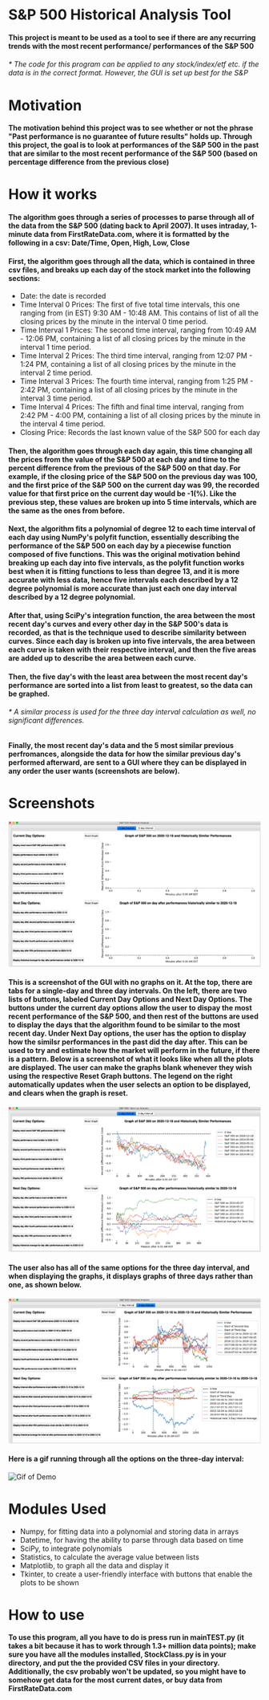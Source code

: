 # S&P 500 Historical Analysis Tool

#### This project is meant to be used as a tool to see if there are any recurring trends with the most recent performance/ performances of the S&P 500

###### * The code for this program can be applied to any stock/index/etf etc. if the data is in the correct format. However, the GUI is set up best for the S&P

# Motivation
#### The motivation behind this project was to see whether or not the phrase "Past performance is no guarantee of future results" holds up. Through this project, the goal is to look at performances of the S&P 500 in the past that are similar to the most recent performance of the S&P 500 (based on percentage difference from the previous close)


# How it works
#### The algorithm goes through a series of processes to parse through all of the data from the S&P 500 (dating back to April 2007). It uses intraday, 1- minute data from FirstRateData.com, where it is formatted by the following in a csv:  Date/Time, Open, High, Low, Close
#### First, the algorithm goes through all the data, which is contained in three csv files, and breaks up each day of the stock market into the following sections:
- Date: the date is recorded
- Time Interval 0 Prices: The first of five total time intervals, this one ranging from (in EST) 9:30 AM - 10:48 AM. This contains of list of all the closing prices by the minute in the interval 0 time period.
- Time Interval 1 Prices: The second time interval, ranging from 10:49 AM - 12:06 PM, containing a list of all closing prices by the minute in the interval 1 time period.
- Time Interval 2 Prices: The third time interval, ranging from 12:07 PM - 1:24 PM, containing a list of all closing prices by the minute in the interval 2 time period.
- Time Interval 3 Prices: The fourth time interval, ranging from 1:25 PM - 2:42 PM, containing a list of all closing prices by the minute in the interval 3 time period.
- Time Interval 4 Prices: The fifth and final time interval, ranging from 2:42 PM - 4:00 PM, containing a list of all closing prices by the minute in the interval 4 time period.
- Closing Price: Records the last known value of the S&P 500 for each day

#### Then, the algorithm goes through each day again, this time changing all the prices from the value of the S&P 500 at each day and time to the percent difference from the previous of the S&P 500 on that day. For example, if the closing price of the S&P 500 on the previous day was 100, and the first price of the S&P 500 on the current day was 99, the recorded value for that first price on the current day would be -1(%). Like the previous step, these values are broken up into 5 time intervals, which are the same as the ones from before. 

#### Next, the algorithm fits a polynomial of degree 12 to each time interval of each day using NumPy's polyfit function, essentially describing the performance of the S&P 500 on each day by a piecewise function composed of five functions. This was the original motivation behind breaking up each day into five intervals, as the polyfit function works best when it is fitting functions to less than degree 13, and it is more accurate with less data, hence five intervals each described by a 12 degree polynomial is more accurate than just each one day interval described by a 12 degree polynomial.

#### After that, using SciPy's integration function, the area between the most recent day's curves and every other day in the S&P 500's data is recorded, as that is the technique used to describe similarity between curves. Since each day is broken up into five intervals, the area between each curve is taken with their respective interval, and then the five areas are added up to describe the area between each curve.

#### Then, the five day's with the least area between the most recent day's performance are sorted into a list from least to greatest, so the data can be graphed.

###### * A similar process is used for the three day interval calculation as well, no significant differences.

#### Finally, the most recent day's data and the 5 most similar previous perfromances, alongside the data for how the similar previous day's performed afterward, are sent to a GUI where they can be displayed in any order the user wants (screenshots are below). 

# Screenshots
![Image of Blank Tool](https://github.com/dandrews19/SP500HistoricalAnalysis/blob/master/Blank-Tool.png)
#### This is a screenshot of the GUI with no graphs on it. At the top, there are tabs for a single-day and three day intervals. On the left, there are two lists of buttons, labeled Current Day Options and Next Day Options. The buttons under the current day options allow the user to dispay the most recent performance of the S&P 500, and then rest of the buttons are used to display the days that the algorithm found to be similar to the most recent day. Under Next Day options, the user has the option to display how the similsr performances in the past did the day after. This can be used to try and estimate how the market will perform in the future, if there is a pattern. Below is a screenshot of what it looks like when all the plots are displayed. The user can make the graphs blank whenever they wish using the respective Reset Graph buttons. The legend on the right automatically updates when the user selects an option to be displayed, and clears when the graph is reset.
![Image of Full Tool](https://github.com/dandrews19/SP500HistoricalAnalysis/blob/master/Full-Tool.png)
#### The user also has all of the same options for the three day interval, and when displaying the graphs, it displays graphs of three days rather than one, as shown below.
![Image Three Day Full](https://github.com/dandrews19/SP500HistoricalAnalysis/blob/master/Three-Day-Full.png)
#### Here is a gif running through all the options on the three-day interval:
![Gif of Demo](https://github.com/dandrews19/SP500HistoricalAnalysis/blob/master/StockDemo.gif)

# Modules Used

- Numpy, for fitting data into a polynomial and storing data in arrays
- Datetime, for having the ability to parse through data based on time
- SciPy, to integrate polynomials
- Statistics, to calculate the average value between lists
- Matplotlib, to graph all the data and display it
- Tkinter, to create a user-friendly interface with buttons that enable the plots to be shown


# How to use
#### To use this program, all you have to do is press run in mainTEST.py (it takes a bit because it has to work through 1.3+ million data points); make sure you have all the modules installed, StockClass.py is in your directory, and put the the provided CSV files in your directory. Additionally, the csv probably won't be updated, so you might have to somehow get data for the most current dates, or buy data from FirstRateData.com
